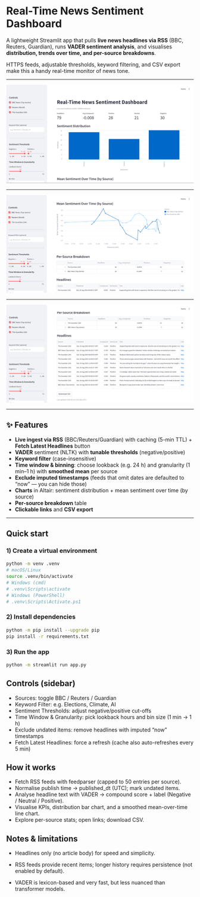 # Real-Time News Sentiment Dashboard

A lightweight Streamlit app that pulls **live news headlines via RSS** (BBC, Reuters, Guardian), runs **VADER sentiment analysis**, and visualises **distribution, trends over time, and per-source breakdowns**.

HTTPS feeds, adjustable thresholds, keyword filtering, and CSV export make this a handy real-time monitor of news tone.

---

![Sentiment Dashboard Screenshot 1](SentimentDashboardScreenshot1.png)

---

![Sentiment Dashboard Screenshot 2](SentimentDashboardScreenshot2.png)

---

![Sentiment Dashboard Screenshot 3](SentimentDashboardScreenshot3.png)

---

## ✨ Features
- **Live ingest via RSS** (BBC/Reuters/Guardian) with caching (5-min TTL) + **Fetch Latest Headlines** button
- **VADER** sentiment (NLTK) with **tunable thresholds** (negative/positive)
- **Keyword filter** (case-insensitive)
- **Time window & binning**: choose lookback (e.g. 24 h) and granularity (1 min–1 h) with **smoothed mean** per source
- **Exclude imputed timestamps** (feeds that omit dates are defaulted to “now” — you can hide those)
- **Charts** in Altair: sentiment distribution + mean sentiment over time (by source)
- **Per-source breakdown** table
- **Clickable links** and **CSV export**

---

## Quick start

### 1) Create a virtual environment
```bash
python -m venv .venv
# macOS/Linux
source .venv/bin/activate
# Windows (cmd)
# .venv\Scripts\activate
# Windows (PowerShell)
# .venv\Scripts\Activate.ps1
```
### 2) Install dependencies
```bash
python -m pip install --upgrade pip
pip install -r requirements.txt
```

### 3) Run the app
```bash
python -m streamlit run app.py
```

## Controls (sidebar)
- Sources: toggle BBC / Reuters / Guardian
- Keyword Filter: e.g. Elections, Climate, AI
- Sentiment Thresholds: adjust negative/positive cut-offs
- Time Window & Granularity: pick lookback hours and bin size (1 min → 1 h)
- Exclude undated items: remove headlines with imputed “now” timestamps
- Fetch Latest Headlines: force a refresh (cache also auto-refreshes every 5 min)

## How it works
- Fetch RSS feeds with feedparser (capped to 50 entries per source).
- Normalise publish time → published_dt (UTC); mark undated items.
- Analyse headline text with VADER → compound score + label (Negative / Neutral / Positive).
- Visualise KPIs, distribution bar chart, and a smoothed mean-over-time line chart.
- Explore per-source stats; open links; download CSV.

## Notes & limitations
- Headlines only (no article body) for speed and simplicity.
- RSS feeds provide recent items; longer history requires persistence (not enabled by default).

- VADER is lexicon-based and very fast, but less nuanced than transformer models.
